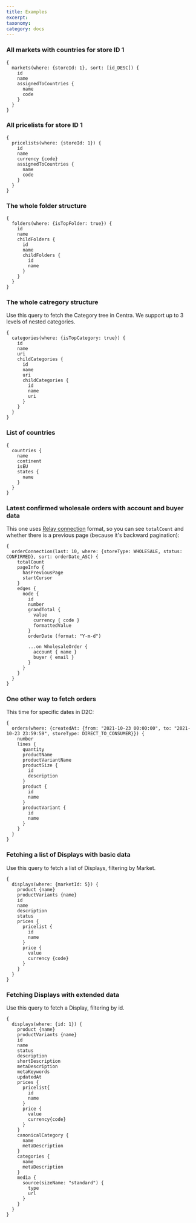 ```yaml
---
title: Examples
excerpt: 
taxonomy:
category: docs
---
```



### All markets with countries for store ID 1
```gql
{
  markets(where: {storeId: 1}, sort: [id_DESC]) {
    id
    name
    assignedToCountries {
      name
      code
    }
  }
}
```

### All pricelists for store ID 1

```gql
{
  pricelists(where: {storeId: 1}) {
    id
    name
    currency {code}
    assignedToCountries {
      name
      code
    }
  }
}
```

### The whole folder structure

```gql
{
  folders(where: {isTopFolder: true}) {
    id
    name
    childFolders {
      id
      name
      childFolders {
        id
        name
      }
    }
  }
}
```

### The whole catregory structure

Use this query to fetch the Category tree in Centra. We support up to 3 levels of nested categories.

```gql
{
  categories(where: {isTopCategory: true}) {
    id
    name
    uri
    childCategories {
      id
      name
      uri
      childCategories {
        id
        name
        uri
      }
    }
  }
}
```

### List of countries

```gql
{
  countries {
    name
    continent
    isEU
    states {
      name
    }
  }
}
```

### Latest confirmed wholesale orders with account and buyer data
This one uses [Relay connection](https://relay.dev/graphql/connections.htm) format, so you can see `totalCount` and whether there is a previous page (because it's backward pagination):

```gql
{
  orderConnection(last: 10, where: {storeType: WHOLESALE, status: CONFIRMED}, sort: orderDate_ASC) {
    totalCount
    pageInfo {
      hasPreviousPage
      startCursor
    }
    edges {
      node {
        id
        number
        grandTotal { 
          value
          currency { code }
          formattedValue
        }
        orderDate (format: "Y-m-d")
        
        ...on WholesaleOrder {
          account { name }
          buyer { email }
        }
      }
    }
  }
}
```

### One other way to fetch orders
This time for specific dates in D2C:

```gql
{
  orders(where: {createdAt: {from: "2021-10-23 00:00:00", to: "2021-10-23 23:59:59", storeType: DIRECT_TO_CONSUMER}}) {
    number
    lines {
      quantity
      productName
      productVariantName
      productSize {
        id
        description
      }
      product {
        id
        name
      }
      productVariant {
        id
        name
      }
    }
  }
}
```

### Fetching a list of Displays with basic data

Use this query to fetch a list of Displays, filtering by Market.

```gql
{
  displays(where: {marketId: 5}) {
    product {name}
    productVariants {name}
    id
    name
    description
    status
    prices {
      pricelist {
        id
        name
      }
      price {
        value
        currency {code}
      }
    }
  }
}
```

### Fetching Displays with extended data

Use this query to fetch a Display, filtering by id.

```gql
{
  displays(where: {id: 1}) {
    product {name}
    productVariants {name}
    id
    name
    status
    description
    shortDescription
    metaDescription
    metaKeywords
    updatedAt
    prices {
      pricelist{
        id
        name
      }
      price {
        value
        currency{code}
      }
    }
    canonicalCategory {
      name
      metaDescription
    }
    categories {
      name
      metaDescription
    }
    media {
      source(sizeName: "standard") {
        type
        url
      }
    }
  }
}
```
